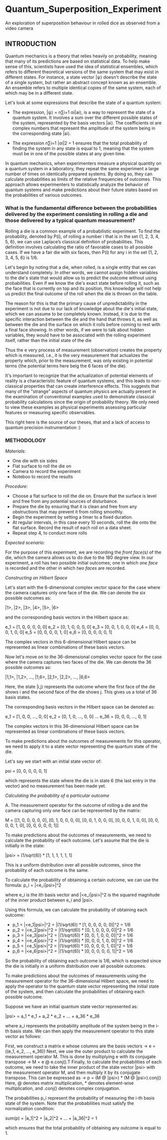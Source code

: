 # Quantum_Superposition_Experiment
An exploration of superposition behaviour in rolled dice as observed from a video camera


## INTRODUCTION
Quantum mechanics is a theory that relies heavily on probability, meaning that many of its predictions are based on statistical data. To help make sense of this, scientists have used the idea of statistical ensembles, which refers to different theoretical versions of the same system that may exist in different states. 
For instance, a state vector |ψ⟩ doesn't describe the state of a single system, but rather an abstract concept known as an ensemble. An ensemble refers to multiple identical copies of the same system, each of which may be in a different state. 

Let's look at some expressions that describe the state of a quantum system: 

 * The expression, |ψ⟩ = n∑i=1 αi|ai⟩, is a way to represent the state of a quantum system. It involves a sum over the different possible states of the system, represented by the basis vectors |ai⟩. The coefficients αi are complex numbers that represent the amplitude of the system being in the corresponding state |ai⟩. 

 * The expression n∑i=1 |αi|2 = 1 ensures that the total probability of finding the system in any state is equal to 1, meaning that the system must be in one of the possible states at any given time.

In quantum mechanics, when experimenters measure a physical quantity on a quantum system in a laboratory, they repeat the same experiment a large number of times on identically prepared systems. By doing so, they can calculate probabilities as limits of the relative frequencies of outcomes. This approach allows experimenters to statistically analyze the behavior of quantum systems and make predictions about their future states based on the probabilities of various outcomes.

### What is the fundamental difference between the probabilities delivered by the experiment consisting in rolling a die and those delivered by a typical quantum measurement? 

Rolling a die is a common example of a probabilistic experiment. To find the probability, denoted by P(i), of rolling a number i that is in the set {1, 2, 3, 4, 5, 6}, we can use Laplace’s classical definition of probabilities. This definition involves calculating the ratio of favorable cases to all possible cases. If we have a fair die with six faces, then P(i) for any i in the set {1, 2, 3, 4, 5, 6} is 1/6. 

Let's begin by noting that a die, when rolled, is a single entity that we can understand completely. In other words, we cannot assign hidden variables to the die's state that would allow us to predict the outcome without using probabilities. Even if we know the die's exact state before rolling it, such as the face that is currently on top and its position, this knowledge will not help us predict the final outcome of the roll when the die is thrown on the table.

The reason for this is that the primary cause of unpredictability in the experiment is not due to our lack of knowledge about the die's initial state, which we can assume to be completely known. Instead, it is due to the specific interaction between the die and the hand that throws it, as well as between the die and the surface on which it rolls before coming to rest with a final face showing. In other words, if we were to talk about hidden variables, they would have to be associated with the rolling experiment itself, rather than the initial state of the die

Thus the e very process of measurement (observation) creates the property which is measured, i.e., it is the very measurement that actualizes the property which, prior to the measurement, was only existing in potential terms {the potential terms here beig the 6 faces of the die). 

It's important to recognize that the actualization of potential elements of reality is a characteristic feature of quantum systems, and this leads to non-classical properties that can create interference effects. This suggests that many of the "strange" aspects of quantum physics are actually present in the examination of conventional examples used to demonstrate classical probability calculations since the origin of probability theory. We only need to view these examples as physical experiments assessing particular features or measuring specific observables.

This right here is the source of our theses, that and a lack of access to quantum precision instrumentation :)


### METHODOLOGY

*Materials:*
 
 * One die with six sides
 * Flat surface to roll the die on
 * Camera to record the experiment 
 * Noteboo to record the results

*Procedure:*

 * Choose a flat surface to roll the die on. Ensure that the surface is level and free from any potential sources of disturbance.
 * Prepare the die by ensuring that it is clean and free from any obstructions that may prevent it from rolling smoothly.
 * Begin the experiment by setting a timer to a fixed duration.
 * At regular intervals, in this case every 10 seconds, roll the die onto the flat surface. Record the result of each roll on a data sheet.
 * Repeat step 4, to conduct more rolls

*Expected scenario:*

For the purpose of this experiment, we are recording the *front face(s)* of the die, which the camera allows us to do due to the 180 degree view. In our experiment, a roll has two possible initial outcomes; one in which *one face* is recorded and the other in which *two faces* are recorded.


*Constructing an Hilbert Space*

Let's start with the 6-dimensional complex vector space for the case where the camera captures only one face of the die. We can denote the six possible outcomes as:

|1>, |2>, |3>, |4>, |5>, |6>

and the corresponding basis vectors in the Hilbert space as:

e_1 = [1, 0, 0, 0, 0, 0]
e_2 = [0, 1, 0, 0, 0, 0]
e_3 = [0, 0, 1, 0, 0, 0]
e_4 = [0, 0, 0, 1, 0, 0]
e_5 = [0, 0, 0, 0, 1, 0]
e_6 = [0, 0, 0, 0, 0, 1]

The complex vectors in this 6-dimensional Hilbert space can be represented as linear combinations of these basis vectors.

Now let's move on to the 36-dimensional complex vector space for the case where the camera captures two faces of the die. We can denote the 36 possible outcomes as:

|1,1>, |1,2>, ..., |1,6>, |2,1>, |2,2>, ..., |6,6>

Here, the state |i,j⟩ represents the outcome where the first face of the die shows i and the second face of the die shows j. This gives us a total of 36 basis states.

The corresponding basis vectors in the Hilbert space can be denoted as:

e_1 = [1, 0, 0, ..., 0, 0]
e_2 = [0, 1, 0, ..., 0, 0]
...
e_36 = [0, 0, 0, ..., 0, 1]

The complex vectors in this 36-dimensional Hilbert space can be represented as linear combinations of these basis vectors.
      
To make predictions about the outcomes of measurements for this operator, we need to apply it to a state vector representing the quantum state of the die.

Let's say we start with an initial state vector of:

psi = [0, 0, 0, 0, 0, 1]

which represents the state where the die is in state 6 (the last entry in the vector) and no measurement has been made yet.

*Calculating the probability of a particular outcome*

 A. 
The measurement operator for the outcome of rolling a die and the camera capturing only one face can be represented by the matrix:

M = [[1, 0, 0, 0, 0, 0],
     [0, 1, 0, 0, 0, 0],
     [0, 0, 1, 0, 0, 0],
     [0, 0, 0, 1, 0, 0],
     [0, 0, 0, 0, 1, 0],
     [0, 0, 0, 0, 0, 1]]
     
To make predictions about the outcomes of measurements, we need to calculate the probability of each outcome. Let's assume that the die is initially in the state:

|psi> = (1/sqrt(6)) * [1, 1, 1, 1, 1, 1]

This is a uniform distribution over all possible outcomes, since the probability of each outcome is the same.

To calculate the probability of obtaining a certain outcome, we can use the formula:
p_i = |<e_i|psi>|^2

where e_i is the ith basis vector and |<e_i|psi>|^2 is the squared magnitude of the inner product between e_i and |psi>.

Using this formula, we can calculate the probability of obtaining each outcome:
 * p_1 = |<e_1|psi>|^2 = |(1/sqrt(6)) * [1, 0, 0, 0, 0, 0]|^2 = 1/6
 * p_2 = |<e_2|psi>|^2 = |(1/sqrt(6)) * [0, 1, 0, 0, 0, 0]|^2 = 1/6
 * p_3 = |<e_3|psi>|^2 = |(1/sqrt(6)) * [0, 0, 1, 0, 0, 0]|^2 = 1/6
 * p_4 = |<e_4|psi>|^2 = |(1/sqrt(6)) * [0, 0, 0, 1, 0, 0]|^2 = 1/6
 * p_5 = |<e_5|psi>|^2 = |(1/sqrt(6)) * [0, 0, 0, 0, 1, 0]|^2 = 1/6
 * p_6 = |<e_6|psi>|^2 = |(1/sqrt(6)) * [0, 0, 0, 0, 0, 1]|^2 = 1/6

So the probability of obtaining each outcome is 1/6, which is expected since the die is initially in a uniform distribution over all possible outcomes.


To make predictions about the outcomes of measurements using the measurement operator for the 36-dimensional Hilbert space, we need to apply the operator to the quantum state vector representing the initial state of the system, and then calculate the probabilities of obtaining each possible outcome.

Suppose we have an initial quantum state vector represented as:

|psi> = a_1 * e_1 + a_2 * e_2 + ... + a_36 * e_36

where a_i represents the probability amplitude of the system being in the i-th basis state. We can then apply the measurement operator to this state vector as follows:

First, we construct a matrix e whose columns are the basis vectors -> e = ((e_1, e_2, ..., e_36))
Next, we use the outer product to calculate the measurement operator M. This is done by multiplying e with its conjugate transpose -> M = e @ e.conj().T
Finally, to calculate the probabilities of each outcome, we need to take the inner product of the state vector |psi> with the measurement operator M, and then multiply it by its conjugate transpose. This can be expressed as -> p = (M @ |psi>) * (M @ |psi>).conj()
Here, @ denotes matrix multiplication, * denotes element-wise multiplication, and .conj() denotes complex conjugation. 

The probabilities p_i represent the probability of measuring the i-th basis state of the system. Note that the probabilities must satisfy the normalization condition:

sum(p) = |a_1|^2 + |a_2|^2 + ... + |a_36|^2 = 1

which ensures that the total probability of obtaining any outcome is equal to 1.
